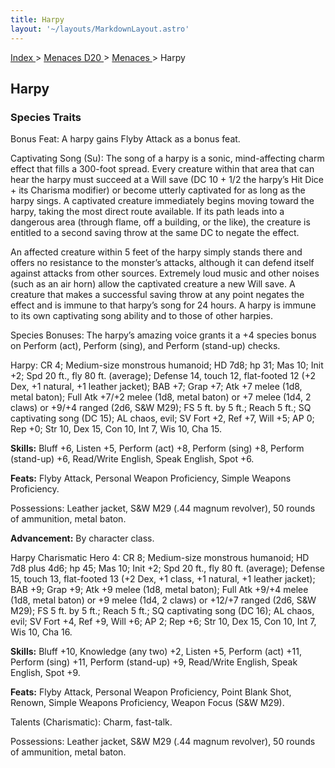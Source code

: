 ```yaml
---
title: Harpy
layout: '~/layouts/MarkdownLayout.astro'
---
```


[ Index ](/) > [ Menaces D20 ](/menaces.d20) > [ Menaces ](/menaces.d20/menaces) > Harpy

##  Harpy

###  Species Traits

Bonus Feat: A harpy gains Flyby Attack as a bonus feat.

Captivating Song (Su): The song of a harpy is a sonic, mind-affecting charm
effect that fills a 300-foot spread. Every creature within that area that can
hear the harpy must succeed at a Will save (DC 10 + 1/2 the harpy’s Hit Dice +
its Charisma modifier) or become utterly captivated for as long as the harpy
sings. A captivated creature immediately begins moving toward the harpy,
taking the most direct route available. If its path leads into a dangerous
area (through flame, off a building, or the like), the creature is entitled to
a second saving throw at the same DC to negate the effect.

An affected creature within 5 feet of the harpy simply stands there and offers
no resistance to the monster’s attacks, although it can defend itself against
attacks from other sources. Extremely loud music and other noises (such as an
air horn) allow the captivated creature a new Will save. A creature that makes
a successful saving throw at any point negates the effect and is immune to
that harpy’s song for 24 hours. A harpy is immune to its own captivating song
ability and to those of other harpies.

Species Bonuses: The harpy’s amazing voice grants it a +4 species bonus on
Perform (act), Perform (sing), and Perform (stand-up) checks.

Harpy: CR 4; Medium-size monstrous humanoid; HD 7d8; hp 31; Mas 10; Init +2;
Spd 20 ft., fly 80 ft. (average); Defense 14, touch 12, flat-footed 12 (+2
Dex, +1 natural, +1 leather jacket); BAB +7; Grap +7; Atk +7 melee (1d8, metal
baton); Full Atk +7/+2 melee (1d8, metal baton) or +7 melee (1d4, 2 claws) or
+9/+4 ranged (2d6, S&W M29); FS 5 ft. by 5 ft.; Reach 5 ft.; SQ captivating
song (DC 15); AL chaos, evil; SV Fort +2, Ref +7, Will +5; AP 0; Rep +0; Str
10, Dex 15, Con 10, Int 7, Wis 10, Cha 15.

**Skills:** Bluff +6, Listen +5, Perform (act) +8, Perform (sing) +8, Perform
(stand-up) +6, Read/Write English, Speak English, Spot +6.

**Feats:** Flyby Attack, Personal Weapon Proficiency, Simple Weapons
Proficiency.

Possessions: Leather jacket, S&W M29 (.44 magnum revolver), 50 rounds of
ammunition, metal baton.

**Advancement:** By character class.

Harpy Charismatic Hero 4: CR 8; Medium-size monstrous humanoid; HD 7d8 plus
4d6; hp 45; Mas 10; Init +2; Spd 20 ft., fly 80 ft. (average); Defense 15,
touch 13, flat-footed 13 (+2 Dex, +1 class, +1 natural, +1 leather jacket);
BAB +9; Grap +9; Atk +9 melee (1d8, metal baton); Full Atk +9/+4 melee (1d8,
metal baton) or +9 melee (1d4, 2 claws) or +12/+7 ranged (2d6, S&W M29); FS 5
ft. by 5 ft.; Reach 5 ft.; SQ captivating song (DC 16); AL chaos, evil; SV
Fort +4, Ref +9, Will +6; AP 2; Rep +6; Str 10, Dex 15, Con 10, Int 7, Wis 10,
Cha 16.

**Skills:** Bluff +10, Knowledge (any two) +2, Listen +5, Perform (act) +11,
Perform (sing) +11, Perform (stand-up) +9, Read/Write English, Speak English,
Spot +9.

**Feats:** Flyby Attack, Personal Weapon Proficiency, Point Blank Shot,
Renown, Simple Weapons Proficiency, Weapon Focus (S&W M29).

Talents (Charismatic): Charm, fast-talk.

Possessions: Leather jacket, S&W M29 (.44 magnum revolver), 50 rounds of
ammunition, metal baton.

